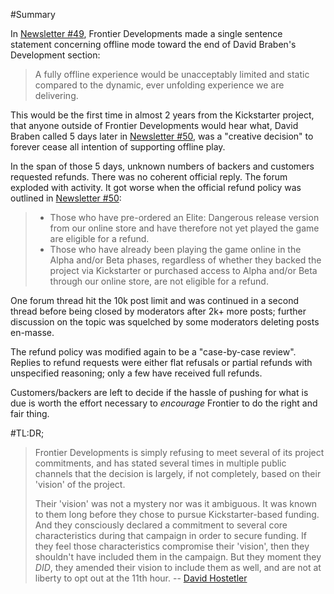 #Summary

In [Newsletter #49](http://us2.campaign-archive2.com/?u=dcbf6b86b4b0c7d1c21b73b1e&id=6b99a1d038), Frontier Developments made a single sentence statement concerning offline mode toward the end of David Braben's Development section:

>A fully offline experience would be unacceptably limited and static compared to the dynamic, ever unfolding experience we are delivering.

This would be the first time in almost 2 years from the Kickstarter project, that anyone outside of Frontier Developments would hear what, David Braben called 5 days later in [Newsletter #50](http://us2.campaign-archive1.com/?u=dcbf6b86b4b0c7d1c21b73b1e&id=cea4f4cd56), was a "creative decision" to forever cease all intention of supporting offline play.

In the span of those 5 days, unknown numbers of backers and customers requested refunds.  There was no coherent official reply.  The forum exploded with activity.  It got worse when the official refund policy was outlined in [Newsletter #50](http://us2.campaign-archive1.com/?u=dcbf6b86b4b0c7d1c21b73b1e&id=cea4f4cd56):

>- Those who have pre-ordered an Elite: Dangerous release version from our online store and have therefore not yet played the game are eligible for a refund.
>- Those who have already been playing the game online in the Alpha and/or Beta phases, regardless of whether they backed the project via Kickstarter or purchased access to Alpha and/or Beta through our online store, are not eligible for a refund.

One forum thread hit the 10k post limit and was continued in a second thread before being closed by moderators after 2k+ more posts; further discussion on the topic was squelched by some moderators deleting posts en-masse.

The refund policy was modified again to be a "case-by-case review".  Replies to refund requests were either flat refusals or partial refunds with unspecified reasoning; only a few have received full refunds.

Customers/backers are left to decide if the hassle of pushing for what is due is worth the effort necessary to *encourage* Frontier to do the right and fair thing.

#TL:DR;
>Frontier Developments is simply refusing to meet several of its project commitments, and has stated several times in multiple public channels that the decision is largely, if not completely, based on their 'vision' of the project.
>
>Their 'vision' was not a mystery nor was it ambiguous. It was known to them long before they chose to pursue Kickstarter-based funding. And they consciously declared a commitment to several core characteristics during that campaign in order to secure funding. If they feel those characteristics compromise their 'vision', then they shouldn't have included them in the campaign. But they moment they *DID*, they amended their vision to include them as well, and are not at liberty to opt out at the 11th hour.
 -- [David Hostetler](https://www.kickstarter.com/projects/1461411552/elite-dangerous/comments?cursor=8426866#comment-8426865)
